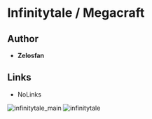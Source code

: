 <detail>

# Infinitytale / Megacraft
  
>
  
## Author 
- **Zelosfan** 

## Links
- NoLinks    

![infinitytale_main](https://github.com/masato462/Minicraft-Rebuild-and-Mod-Archives/blob/master/minicraft_archives/Minicraft%20Mods/Infintytale%20%26%20Megacraft/screenshot/Infinitytale_main.png)
![infinitytale](https://github.com/masato462/Minicraft-Rebuild-and-Mod-Archives/blob/master/minicraft_archives/Minicraft%20Mods/Infintytale%20%26%20Megacraft/screenshot/Infinitytale.png)
</detail>
<p>

<detail>
